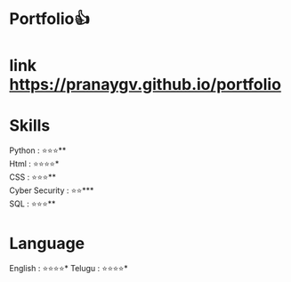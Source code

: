 # Portfolio👍


# link https://pranaygv.github.io/portfolio

# Skills

Python            : ⭐⭐⭐** <br />
Html              : ⭐⭐⭐⭐* <br />
CSS               : ⭐⭐⭐**  <br />
Cyber Security    : ⭐⭐*** <br />
SQL               : ⭐⭐⭐** <br />

# Language

English  : ⭐⭐⭐⭐*
Telugu   : ⭐⭐⭐⭐*

